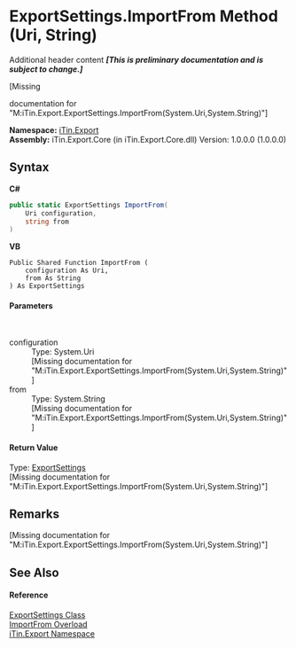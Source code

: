 # ExportSettings.ImportFrom Method (Uri, String)
Additional header content _**\[This is preliminary documentation and is subject to change.\]**_

\[Missing <summary> documentation for "M:iTin.Export.ExportSettings.ImportFrom(System.Uri,System.String)"\]

**Namespace:**&nbsp;<a href="3fffd16d-e8dd-a992-537b-8b7ec294fc13">iTin.Export</a><br />**Assembly:**&nbsp;iTin.Export.Core (in iTin.Export.Core.dll) Version: 1.0.0.0 (1.0.0.0)

## Syntax

**C#**<br />
``` C#
public static ExportSettings ImportFrom(
	Uri configuration,
	string from
)
```

**VB**<br />
``` VB
Public Shared Function ImportFrom ( 
	configuration As Uri,
	from As String
) As ExportSettings
```


#### Parameters
&nbsp;<dl><dt>configuration</dt><dd>Type: System.Uri<br />\[Missing <param name="configuration"/> documentation for "M:iTin.Export.ExportSettings.ImportFrom(System.Uri,System.String)"\]</dd><dt>from</dt><dd>Type: System.String<br />\[Missing <param name="from"/> documentation for "M:iTin.Export.ExportSettings.ImportFrom(System.Uri,System.String)"\]</dd></dl>

#### Return Value
Type: <a href="d8d655e9-5d05-0438-ab78-0c8d4761dd06">ExportSettings</a><br />\[Missing <returns> documentation for "M:iTin.Export.ExportSettings.ImportFrom(System.Uri,System.String)"\]

## Remarks
\[Missing <remarks> documentation for "M:iTin.Export.ExportSettings.ImportFrom(System.Uri,System.String)"\]

## See Also


#### Reference
<a href="d8d655e9-5d05-0438-ab78-0c8d4761dd06">ExportSettings Class</a><br /><a href="d97872e3-fbc9-d3ad-4974-6d02431e55a9">ImportFrom Overload</a><br /><a href="3fffd16d-e8dd-a992-537b-8b7ec294fc13">iTin.Export Namespace</a><br />